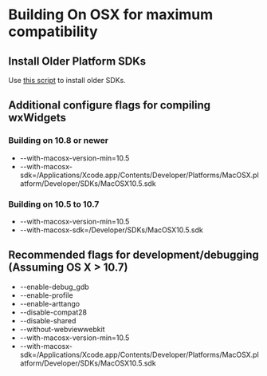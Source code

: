 # Building On OSX for maximum compatibility

## Install Older Platform SDKs
Use [this script](http://devernay.free.fr/hacks/xcodelegacy/) to install older SDKs.

## Additional configure flags for compiling wxWidgets
### Building on 10.8 or newer
* --with-macosx-version-min=10.5 
* --with-macosx-sdk=/Applications/Xcode.app/Contents/Developer/Platforms/MacOSX.platform/Developer/SDKs/MacOSX10.5.sdk

### Building on 10.5 to 10.7
* --with-macosx-version-min=10.5
* --with-macosx-sdk=/Developer/SDKs/MacOSX10.5.sdk


## Recommended flags for development/debugging (Assuming OS X > 10.7)
* --enable-debug_gdb
* --enable-profile
* --enable-arttango
* --disable-compat28
* --disable-shared
* --without-webviewwebkit
* --with-macosx-version-min=10.5
* --with-macosx-sdk=/Applications/Xcode.app/Contents/Developer/Platforms/MacOSX.platform/Developer/SDKs/MacOSX10.5.sdk

